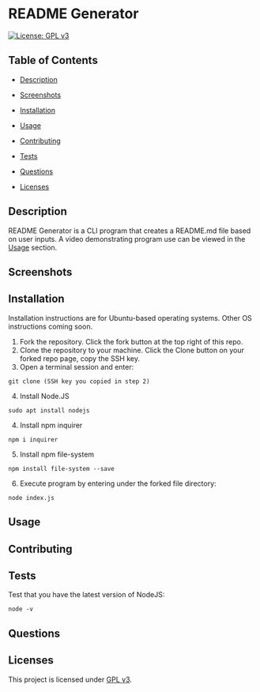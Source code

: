 # README Generator 

[![License: GPL v3](https://img.shields.io/badge/License-GPLv3-blue.svg)](https://www.gnu.org/licenses/gpl-3.0)

## Table of Contents
- [Description](#description)

- [Screenshots](#screenshots)

- [Installation](#installation)

- [Usage](#usage)

- [Contributing](#contributing)

- [Tests](#tests)

- [Questions](#questions)

- [Licenses](#licenses)

## Description
README Generator is a CLI program that creates a README.md file based on user inputs. A video demonstrating program use can be viewed in the [Usage](#usage) section.

## Screenshots

## Installation
Installation instructions are for Ubuntu-based operating systems. Other OS instructions coming soon.

1. Fork the repository. Click the fork button at the top right of this repo. 
2. Clone the repository to your machine. Click the Clone button on your forked repo page, copy the SSH key. 
3. Open a terminal session and enter: 
```
git clone (SSH key you copied in step 2)
```
4. Install Node.JS
```
sudo apt install nodejs
```
4. Install npm inquirer
```
npm i inquirer
```
5. Install npm file-system
```
npm install file-system --save
```
6. Execute program by entering under the forked file directory: 
```
node index.js
```

## Usage

## Contributing 

## Tests 
Test that you have the latest version of NodeJS:
```
node -v
```

## Questions

## Licenses
This project is licensed under [GPL v3](https://www.gnu.org/licenses/gpl-3.0).